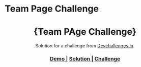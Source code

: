 # Team Page Challenge

<h1 align="center">{Team PAge Challenge}</h1>

<div align="center">
   Solution for a challenge from  <a href="http://devchallenges.io" target="_blank">Devchallenges.io</a>.
</div>

<div align="center">
  <h3>
    <a href="https://martwebb.github.io/team-page-challenge/">
      Demo
    </a>
    <span> | </span>
    <a href="https://github.com/MartWebb/team-page-challenge">
      Solution
    </a>
    <span> | </span>
    <a href="https://devchallenges.io/challenges/gcbWLxG6wdennelX7b8I">
      Challenge
    </a>
  </h3>
</div>
